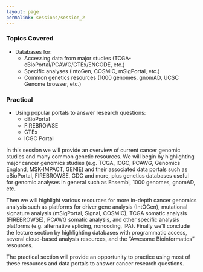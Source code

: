 ```yaml
---
layout: page
permalink: sessions/session_2
---
```


### Topics Covered
- Databases for:
  - Accessing data from major studies (TCGA-cBioPortal/PCAWG/GTEx/ENCODE, etc.)
  - Specific analyses (IntoGen, COSMIC, mSigPortal, etc.)
  - Common genetics resources (1000 genomes, gnomAD, UCSC Genome browser, etc.)

### Practical
- Using popular portals to answer research questions:
  - cBioPortal
  - FIREBROWSE
  - GTEx
  - ICGC Portal

In this session we will provide an overview of current cancer genomic studies and many common genetic resources. We will begin by highlighting major cancer genomics studies (e.g. TCGA, ICGC, PCAWG, Genomics England, MSK-IMPACT, GENIE) and their associated data portals such as cBioPortal, FIREBROWSE, GDC and more, plus genetics databases useful for genomic analyses in general such as Ensembl, 1000 genomes, gnomAD, etc.

Then we will highlight various resources for more in-depth cancer genomics analysis such as platforms for driver gene analysis (IntOGen), mutational signature analysis (mSigPortal, Signal, COSMIC), TCGA somatic analysis (FIREBROWSE), PCAWG somatic analysis, and other specific analysis platforms (e.g. alternative splicing, noncoding, IPA). Finally we’ll conclude the lecture section by highlighting databases with programmatic access, several cloud-based analysis resources, and the “Awesome Bioinformatics” resources.

The practical section will provide an opportunity to practice using most of these resources and data portals to answer cancer research questions.
<br><br>
<!--*-- Presenters: Tongwu Zhang and Alyssa Klein, adapted for Github pages by John McElderry*-->

